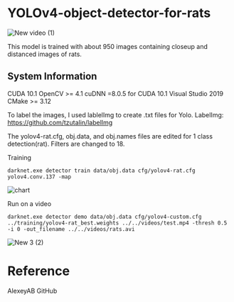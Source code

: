 # YOLOv4-object-detector-for-rats

![New video (1)](https://user-images.githubusercontent.com/97471111/149231411-6206fa0c-c302-4220-8de1-8d6924827c25.gif)


This model is trained with about 950 images containing closeup and distanced images of rats. 
## System Information

CUDA 10.1
OpenCV >= 4.1
cuDNN =8.0.5 for CUDA 10.1
Visual Studio 2019
CMake >= 3.12

To label the images, I used lablelImg to create .txt files for Yolo.
LabelImg: https://github.com/tzutalin/labelImg

The yolov4-rat.cfg, obj.data, and obj.names files are edited for 1 class detection(rat). 
Filters are changed to 18. 

Training
```
darknet.exe detector train data/obj.data cfg/yolov4-rat.cfg yolov4.conv.137 -map
```
![chart](https://user-images.githubusercontent.com/97471111/149238345-d36fabf0-e9de-4160-8b7c-7eba8ca33b25.png)

Run on a video
```
darknet.exe detector demo data/obj.data cfg/yolov4-custom.cfg ../training/yolov4-rat_best.weights ../../videos/test.mp4 -thresh 0.5 -i 0 -out_filename ../../videos/rats.avi
```
![New 3 (2)](https://user-images.githubusercontent.com/97471111/149241278-d89116c1-58af-49f3-b431-6f15e3540b01.gif)


# Reference
AlexeyAB GitHub
